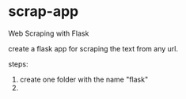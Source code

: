 # scrap-app
Web Scraping with Flask

create a flask app for scraping the text from any url.

steps:
1. create one folder with the name "flask"
2. 

